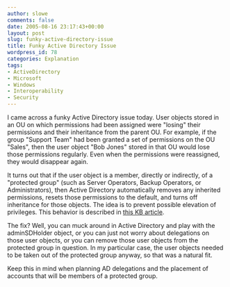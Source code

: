 ```yaml
---
author: slowe
comments: false
date: 2005-08-16 23:17:43+00:00
layout: post
slug: funky-active-directory-issue
title: Funky Active Directory Issue
wordpress_id: 78
categories: Explanation
tags:
- ActiveDirectory
- Microsoft
- Windows
- Interoperability
- Security
---
```


I came across a funky Active Directory issue today. User objects stored in an OU on which permissions had been assigned were "losing" their permissions and their inheritance from the parent OU. For example, if the group "Support Team" had been granted a set of permissions on the OU "Sales", then the user object "Bob Jones" stored in that OU would lose those permissions regularly. Even when the permissions were reassigned, they would disappear again.

It turns out that if the user object is a member, directly or indirectly, of a "protected group" (such as Server Operators, Backup Operators, or Administrators), then Active Directory automatically removes any inherited permissions, resets those permissions to the default, and turns off inheritance for those objects. The idea is to prevent possible elevation of privileges. This behavior is described in [this KB article](http://support.microsoft.com/default.aspx?scid=kb;en-us;817433).

The fix? Well, you can muck around in Active Directory and play with the adminSDHolder object, or you can just not worry about delegations on those user objects, or you can remove those user objects from the protected group in question. In my particular case, the user objects needed to be taken out of the protected group anyway, so that was a natural fit.

Keep this in mind when planning AD delegations and the placement of accounts that will be members of a protected group.
